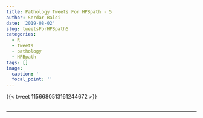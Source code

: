 ```yaml
---
title: Pathology Tweets For HPBpath - 5
author: Serdar Balci
date: '2019-08-02'
slug: tweetsForHPBpath5
categories:
  - R
  - tweets
  - pathology
  - HPBpath
tags: []
image:
  caption: ''
  focal_point: ''
---
```



{{< tweet 1156680513161244672 >}}
<br>
<br>
<hr>
